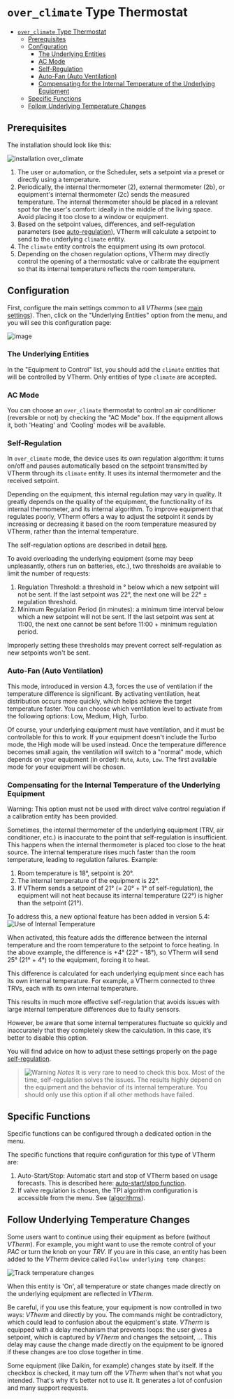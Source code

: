 # `over_climate` Type Thermostat

- [`over_climate` Type Thermostat](#over_climate-type-thermostat)
  - [Prerequisites](#prerequisites)
  - [Configuration](#configuration)
    - [The Underlying Entities](#the-underlying-entities)
    - [AC Mode](#ac-mode)
    - [Self-Regulation](#self-regulation)
    - [Auto-Fan (Auto Ventilation)](#auto-fan-auto-ventilation)
    - [Compensating for the Internal Temperature of the Underlying Equipment](#compensating-for-the-internal-temperature-of-the-underlying-equipment)
  - [Specific Functions](#specific-functions)
  - [Follow Underlying Temperature Changes](#follow-underlying-temperature-changes)

## Prerequisites

The installation should look like this:

![installation `over_climate`](images/over-climate-schema.png)

1. The user or automation, or the Scheduler, sets a setpoint via a preset or directly using a temperature.
2. Periodically, the internal thermometer (2), external thermometer (2b), or equipment's internal thermometer (2c) sends the measured temperature. The internal thermometer should be placed in a relevant spot for the user's comfort: ideally in the middle of the living space. Avoid placing it too close to a window or equipment.
3. Based on the setpoint values, differences, and self-regulation parameters (see [auto-regulation](self-regulation.md)), VTherm will calculate a setpoint to send to the underlying `climate` entity.
4. The `climate` entity controls the equipment using its own protocol.
5. Depending on the chosen regulation options, VTherm may directly control the opening of a thermostatic valve or calibrate the equipment so that its internal temperature reflects the room temperature.

## Configuration

First, configure the main settings common to all _VTherms_ (see [main settings](base-attributes.md)).
Then, click on the "Underlying Entities" option from the menu, and you will see this configuration page:

![image](images/config-linked-entity2.png)

### The Underlying Entities
In the "Equipment to Control" list, you should add the `climate` entities that will be controlled by VTherm. Only entities of type `climate` are accepted.

### AC Mode

You can choose an `over_climate` thermostat to control an air conditioner (reversible or not) by checking the "AC Mode" box. If the equipment allows it, both 'Heating' and 'Cooling' modes will be available.

### Self-Regulation

In `over_climate` mode, the device uses its own regulation algorithm: it turns on/off and pauses automatically based on the setpoint transmitted by VTherm through its `climate` entity. It uses its internal thermometer and the received setpoint.

Depending on the equipment, this internal regulation may vary in quality. It greatly depends on the quality of the equipment, the functionality of its internal thermometer, and its internal algorithm. To improve equipment that regulates poorly, VTherm offers a way to adjust the setpoint it sends by increasing or decreasing it based on the room temperature measured by VTherm, rather than the internal temperature.

The self-regulation options are described in detail [here](self-regulation.md).

To avoid overloading the underlying equipment (some may beep unpleasantly, others run on batteries, etc.), two thresholds are available to limit the number of requests:
1. Regulation Threshold: a threshold in ° below which a new setpoint will not be sent. If the last setpoint was 22°, the next one will be 22° ± regulation threshold.
2. Minimum Regulation Period (in minutes): a minimum time interval below which a new setpoint will not be sent. If the last setpoint was sent at 11:00, the next one cannot be sent before 11:00 + minimum regulation period.

Improperly setting these thresholds may prevent correct self-regulation as new setpoints won't be sent.

### Auto-Fan (Auto Ventilation)

This mode, introduced in version 4.3, forces the use of ventilation if the temperature difference is significant. By activating ventilation, heat distribution occurs more quickly, which helps achieve the target temperature faster.
You can choose which ventilation level to activate from the following options: Low, Medium, High, Turbo.

Of course, your underlying equipment must have ventilation, and it must be controllable for this to work. If your equipment doesn't include the Turbo mode, the High mode will be used instead. Once the temperature difference becomes small again, the ventilation will switch to a "normal" mode, which depends on your equipment (in order): `Mute`, `Auto`, `Low`. The first available mode for your equipment will be chosen.

### Compensating for the Internal Temperature of the Underlying Equipment

Warning: This option must not be used with direct valve control regulation if a calibration entity has been provided.

Sometimes, the internal thermometer of the underlying equipment (TRV, air conditioner, etc.) is inaccurate to the point that self-regulation is insufficient. This happens when the internal thermometer is placed too close to the heat source. The internal temperature rises much faster than the room temperature, leading to regulation failures.
Example:
1. Room temperature is 18°, setpoint is 20°.
2. The internal temperature of the equipment is 22°.
3. If VTherm sends a setpoint of 21° (= 20° + 1° of self-regulation), the equipment will not heat because its internal temperature (22°) is higher than the setpoint (21°).

To address this, a new optional feature has been added in version 5.4: ![Use of Internal Temperature](images/config-use-internal-temp.png)

When activated, this feature adds the difference between the internal temperature and the room temperature to the setpoint to force heating.
In the above example, the difference is +4° (22° - 18°), so VTherm will send 25° (21° + 4°) to the equipment, forcing it to heat.

This difference is calculated for each underlying equipment since each has its own internal temperature. For example, a VTherm connected to three TRVs, each with its own internal temperature.

This results in much more effective self-regulation that avoids issues with large internal temperature differences due to faulty sensors.

However, be aware that some internal temperatures fluctuate so quickly and inaccurately that they completely skew the calculation. In this case, it’s better to disable this option.

You will find advice on how to adjust these settings properly on the page [self-regulation](self-regulation.md).

> ![Warning](images/tips.png) _*Notes*_
> It is very rare to need to check this box. Most of the time, self-regulation solves the issues. The results highly depend on the equipment and the behavior of its internal temperature.
> You should only use this option if all other methods have failed.

## Specific Functions

Specific functions can be configured through a dedicated option in the menu.

The specific functions that require configuration for this type of VTherm are:
1. Auto-Start/Stop: Automatic start and stop of VTherm based on usage forecasts. This is described here: [auto-start/stop function](feature-auto-start-stop.md).
2. If valve regulation is chosen, the TPI algorithm configuration is accessible from the menu. See ([algorithms](algorithms.md)).

## Follow Underlying Temperature Changes

Some users want to continue using their equipment as before (without _VTherm_). For example, you might want to use the remote control of your _PAC_ or turn the knob on your _TRV_.
If you are in this case, an entity has been added to the _VTherm_ device called `Follow underlying temp changes`:

![Track temperature changes](images/entity-follow-under-temp-change.png)

When this entity is 'On', all temperature or state changes made directly on the underlying equipment are reflected in _VTherm_.

Be careful, if you use this feature, your equipment is now controlled in two ways: _VTherm_ and directly by you. The commands might be contradictory, which could lead to confusion about the equipment's state. _VTherm_ is equipped with a delay mechanism that prevents loops: the user gives a setpoint, which is captured by _VTherm_ and changes the setpoint, ... This delay may cause the change made directly on the equipment to be ignored if these changes are too close together in time.

Some equipment (like Daikin, for example) changes state by itself. If the checkbox is checked, it may turn off the _VTherm_ when that's not what you intended.
That's why it's better not to use it. It generates a lot of confusion and many support requests.
